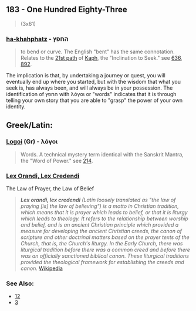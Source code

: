 ## 183 - One Hundred Eighty-Three
> (3x61)

### [ha-khahphatz](/keys/HChPTz) - החפץ 
> to bend or curve. The English "bent" has the same connotation. Relates to the [21st path](21) of [Kaph](/keys/K), the "Inclination to Seek." see [636](636), [892](892).

The implication is that, by undertaking a journey or quest, you will eventually end up where you started, but with the wisdom that what you seek is, has always been, and will always be in your possession. The identification of החפץ with λόγοι or "words" indicates that it is through telling your own story that you are able to "grasp" the power of your own identity.

## Greek/Latin:

### [Logoi](/greek?word=logoi) (Gr) - λόγοι
> Words. A technical mystery term identical with the Sanskrit Mantra, the "Word of Power." see [214](214).

### [Lex Orandi, Lex Credendi](/latin?word=lex+orandi+lex+credendi)
The Law of Prayer, the Law of Belief

> ***Lex orandi, lex credendi** (Latin loosely translated as "the law of praying [is] the law of believing") is a motto in Christian tradition, which means that it is prayer which leads to belief, or that it is liturgy which leads to theology. It refers to the relationship between worship and belief, and is an ancient Christian principle which provided a measure for developing the ancient Christian creeds, the canon of scripture and other doctrinal matters based on the prayer texts of the Church, that is, the Church's liturgy. In the Early Church, there was liturgical tradition before there was a common creed and before there was an officially sanctioned biblical canon. These liturgical traditions provided the theological framework for establishing the creeds and canon.* [Wikipedia](https://en.wikipedia.org/wiki/Lex_orandi,_lex_credendi)


### See Also:

- [12](12)
- [3](3)